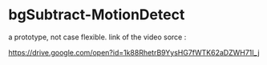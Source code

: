 # bgSubtract-MotionDetect

a prototype, not case flexible.
link of the video sorce : 

https://drive.google.com/open?id=1k88RhetrB9YysHG7fWTK62aDZWH71I_j
